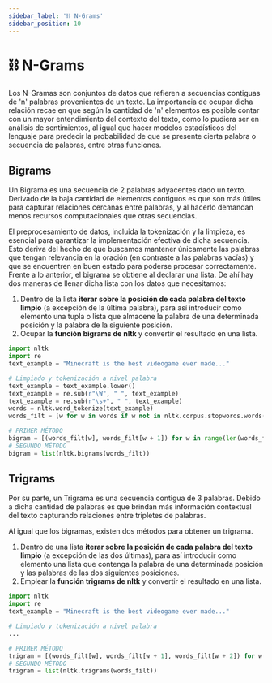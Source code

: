 ```yaml
---
sidebar_label: '⛓️ N-Grams'
sidebar_position: 10
---
```


# ⛓️ N-Grams

Los N-Gramas son conjuntos de datos que refieren a secuencias contiguas de 'n' palabras provenientes de un texto. La importancia de ocupar dicha relación recae en que según la cantidad de 'n' elementos es posible contar con un mayor entendimiento del contexto del texto, como lo pudiera ser en análisis de sentimientos, al igual que hacer modelos estadísticos del lenguaje para predecir la probabilidad de que se presente cierta palabra o secuencia de palabras, entre otras funciones.

## Bigrams

Un Bigrama es una secuencia de 2 palabras adyacentes dado un texto. Derivado de la baja cantidad de elementos contiguos es que son más útiles para capturar relaciones cercanas entre palabras, y al hacerlo demandan menos recursos computacionales que otras secuencias.

El preprocesamiento de datos, incluida la tokenización y la limpieza, es esencial para garantizar la implementación efectiva de dicha secuencia. Esto deriva del hecho de que buscamos mantener únicamente las palabras que tengan relevancia en la oración (en contraste a las palabras vacías) y que se encuentren en buen estado para poderse procesar correctamente. Frente a lo anterior, el bigrama se obtiene al declarar una lista. De ahí hay dos maneras de llenar dicha lista con los datos que necesitamos:
1. Dentro de la lista **iterar sobre la posición de cada palabra del texto limpio** (a excepción de la última palabra), para así introducir como elemento una tupla o lista que almacene la palabra de una determinada posición y la palabra de la siguiente posición.
2. Ocupar la **función bigrams de nltk** y convertir el resultado en una lista.

```python title="Aplicación en Python"
import nltk
import re
text_example = "Minecraft is the best videogame ever made..."

# Limpiado y tokenización a nivel palabra
text_example = text_example.lower()
text_example = re.sub(r"\W", " ", text_example)
text_example = re.sub(r"\s+", " ", text_example)
words = nltk.word_tokenize(text_example)
words_filt = [w for w in words if w not in nltk.corpus.stopwords.words("spanish")]

# PRIMER MÉTODO
bigram = [(words_filt[w], words_filt[w + 1]) for w in range(len(words_filt) - 1)]
# SEGUNDO MÉTODO
bigram = list(nltk.bigrams(words_filt))
```

## Trigrams

Por su parte, un Trigrama es una secuencia contigua de 3 palabras. Debido a dicha cantidad de palabras es que brindan más información contextual del texto capturando relaciones entre tripletes de palabras.

Al igual que los bigramas, existen dos métodos para obtener un trigrama.
1. Dentro de una lista **iterar sobre la posición de cada palabra del texto limpio** (a excepción de las dos últimas), para así introducir como elemento una lista que contenga la palabra de una determinada posición y las palabras de las dos siguientes posiciones.
2. Emplear la **función trigrams de nltk** y convertir el resultado en una lista.

```python title="Aplicación en Python"
import nltk
import re
text_example = "Minecraft is the best videogame ever made..."

# Limpiado y tokenización a nivel palabra
...

# PRIMER MÉTODO
trigram = [(words_filt[w], words_filt[w + 1], words_filt[w + 2]) for w in range(len(words_filt) - 2)]
# SEGUNDO MÉTODO
trigram = list(nltk.trigrams(words_filt))
```
